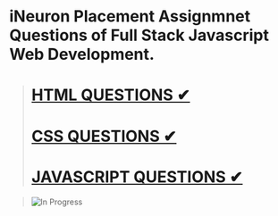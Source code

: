 # iNeuron Placement Assignmnet Questions of Full Stack Javascript Web Development.


># [HTML QUESTIONS ✔](https://github.com/brijeshvadalia/iNeuron-Placement-Assignment/tree/master/Html_Questions)
># [CSS QUESTIONS ✔](https://github.com/brijeshvadalia/iNeuron-Placement-Assignment/tree/master/CSS_Questions)
># [JAVASCRIPT QUESTIONS ✔](https://github.com/brijeshvadalia/iNeuron-Placement-Assignment/tree/master/JAVASCRIPT_Questions)

> ![In Progress](https://img.shields.io/badge/In--Progress--Hang--Tight-F16061?style=for-the-badge&logo=ko-fi&logoColor=white)